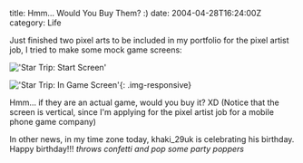 title: Hmm… Would You Buy Them? :)
date: 2004-04-28T16:24:00Z
category: Life

Just finished two pixel arts to be included in my portfolio for the pixel artist job, I tried to make some mock game screens:

!['Star Trip: Start Screen'](http://img32.photobucket.com/albums/v95/seh_hui/portfolio/gameintrothickline.png)

!['Star Trip: In Game Screen'](http://img32.photobucket.com/albums/v95/seh_hui/portfolio/ingame.png){: .img-responsive}

Hmm… if they are an actual game, would you buy it? XD (Notice that the screen is vertical, since I'm applying for the pixel artist job for a mobile phone game company)

In other news, in my time zone today, khaki\_29uk is celebrating his birthday. Happy birthday!!! *throws confetti and pop some party poppers*
